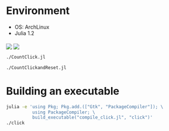 # Environment
- OS: ArchLinux
- Julia 1.2


<img src="../../screenshots/click.png" align="middle" />
<img src="../../screenshots/clickreset.png" align="middle" />

```bash
./CountClick.jl

./CountClickandReset.jl
```

# Building an executable
```bash
julia -e 'using Pkg; Pkg.add.(["Gtk", "PackageCompiler"]); \
          using PackageCompiler; \
          build_executable("compile_click.jl", "click")'
./click
```
